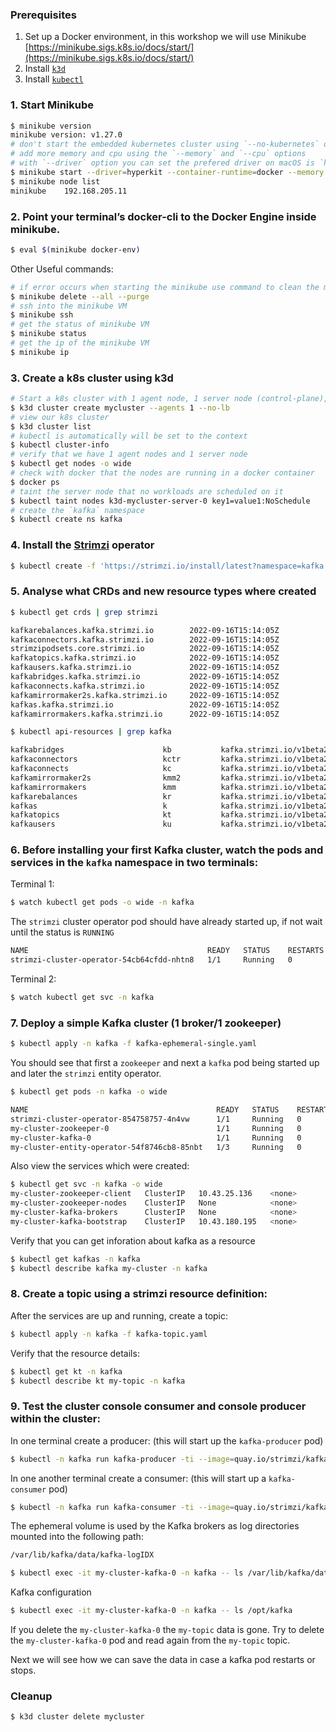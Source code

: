 ### Prerequisites

1. Set up a Docker environment, in this workshop we will use Minikube [https://minikube.sigs.k8s.io/docs/start/](https://minikube.sigs.k8s.io/docs/start/)
2. Install [`k3d`](https://k3d.io/)
3. Install [`kubectl`](https://kubernetes.io/docs/tasks/tools/)

### 1. Start Minikube

```bash
$ minikube version
minikube version: v1.27.0
# don't start the embedded kubernetes cluster using `--no-kubernetes` option, we use k3d for that
# add more memory and cpu using the `--memory` and `--cpu` options
# with `--driver` option you can set the prefered driver on macOS is `hyperkit` on windows is `hyperv` 
$ minikube start --driver=hyperkit --container-runtime=docker --memory 8192 --cpus 4 --no-kubernetes
$ minikube node list
minikube	192.168.205.11
```

### 2. Point your terminal’s docker-cli to the Docker Engine inside minikube. 
```bash
$ eval $(minikube docker-env)
```

Other Useful commands:
```bash
# if error occurs when starting the minikube use command to clean the minikube
$ minikube delete --all --purge
# ssh into the minikube VM
$ minikube ssh
# get the status of minikube VM
$ minikube status
# get the ip of the minikube VM
$ minikube ip
```

### 3. Create a k8s cluster using k3d

```bash
# Start a k8s cluster with 1 agent node, 1 server node (control-plane), we disable the loadbalancer in front of the server nodes
$ k3d cluster create mycluster --agents 1 --no-lb
# view our k8s cluster 
$ k3d cluster list
# kubectl is automatically will be set to the context
$ kubectl cluster-info
# verify that we have 1 agent nodes and 1 server node
$ kubectl get nodes -o wide
# check with docker that the nodes are running in a docker container
$ docker ps
# taint the server node that no workloads are scheduled on it
$ kubectl taint nodes k3d-mycluster-server-0 key1=value1:NoSchedule
# create the `kafka` namespace
$ kubectl create ns kafka
```

### 4. Install the [Strimzi](https://strimzi.io/) operator

```bash
$ kubectl create -f 'https://strimzi.io/install/latest?namespace=kafka' -n kafka
```

### 5. Analyse what CRDs and new resource types where created

```bash
$ kubectl get crds | grep strimzi

kafkarebalances.kafka.strimzi.io        2022-09-16T15:14:05Z
kafkaconnectors.kafka.strimzi.io        2022-09-16T15:14:05Z
strimzipodsets.core.strimzi.io          2022-09-16T15:14:05Z
kafkatopics.kafka.strimzi.io            2022-09-16T15:14:05Z
kafkausers.kafka.strimzi.io             2022-09-16T15:14:05Z
kafkabridges.kafka.strimzi.io           2022-09-16T15:14:05Z
kafkaconnects.kafka.strimzi.io          2022-09-16T15:14:05Z
kafkamirrormaker2s.kafka.strimzi.io     2022-09-16T15:14:05Z
kafkas.kafka.strimzi.io                 2022-09-16T15:14:05Z
kafkamirrormakers.kafka.strimzi.io      2022-09-16T15:14:05Z
```

```bash
$ kubectl api-resources | grep kafka

kafkabridges                      kb           kafka.strimzi.io/v1beta2               true         KafkaBridge
kafkaconnectors                   kctr         kafka.strimzi.io/v1beta2               true         KafkaConnector
kafkaconnects                     kc           kafka.strimzi.io/v1beta2               true         KafkaConnect
kafkamirrormaker2s                kmm2         kafka.strimzi.io/v1beta2               true         KafkaMirrorMaker2
kafkamirrormakers                 kmm          kafka.strimzi.io/v1beta2               true         KafkaMirrorMaker
kafkarebalances                   kr           kafka.strimzi.io/v1beta2               true         KafkaRebalance
kafkas                            k            kafka.strimzi.io/v1beta2               true         Kafka
kafkatopics                       kt           kafka.strimzi.io/v1beta2               true         KafkaTopic
kafkausers                        ku           kafka.strimzi.io/v1beta2               true         KafkaUser
```

### 6. Before installing your first Kafka cluster, watch the pods and services in the `kafka` namespace in two terminals:

Terminal 1:
```bash
$ watch kubectl get pods -o wide -n kafka
```

The `strimzi` cluster operator pod should have already started up, if not wait until the status is `RUNNING`

```bash
NAME                                        READY   STATUS    RESTARTS   AGE    IP          NODE                    NOMINATED NODE   READINESS GATES
strimzi-cluster-operator-54cb64cfdd-nhtn8   1/1     Running   0          118s   10.42.0.6   k3d-mycluster-agent-0   <none>           <none>
```

Terminal 2:
```bash
$ watch kubectl get svc -n kafka
```

### 7. Deploy a simple Kafka cluster (1 broker/1 zookeeper)

```bash
$ kubectl apply -n kafka -f kafka-ephemeral-single.yaml 
```

You should see that first a `zookeeper` and next a `kafka` pod being started up and later the `strimzi` entity operator.

```bash
$ kubectl get pods -n kafka -o wide

NAME                                          READY   STATUS    RESTARTS   AGE     IP          NODE                    NOMINATED NODE   READINESS GATES
strimzi-cluster-operator-854758757-4n4vw      1/1     Running   0          8m23s   10.42.0.6   k3d-mycluster-agent-0   <none>           <none>
my-cluster-zookeeper-0                        1/1     Running   0          78s     10.42.0.7   k3d-mycluster-agent-0   <none>           <none>
my-cluster-kafka-0                            1/1     Running   0          54s     10.42.0.8   k3d-mycluster-agent-0   <none>           <none>
my-cluster-entity-operator-54f8746cb8-85nbt   1/3     Running   0          11s     10.42.0.9   k3d-mycluster-agent-0   <none>           <none>
```

Also view the services which were created:

```bash
$ kubectl get svc -n kafka -o wide
my-cluster-zookeeper-client   ClusterIP   10.43.25.136    <none>        2181/TCP                              3m8s
my-cluster-zookeeper-nodes    ClusterIP   None            <none>        2181/TCP,2888/TCP,3888/TCP            3m8s
my-cluster-kafka-brokers      ClusterIP   None            <none>        9090/TCP,9091/TCP,9092/TCP,9093/TCP   2m32s
my-cluster-kafka-bootstrap    ClusterIP   10.43.180.195   <none>        9091/TCP,9092/TCP,9093/TCP            2m32s
```

Verify that you can get inforation about kafka as a resource

```bash
$ kubectl get kafkas -n kafka
$ kubectl describe kafka my-cluster -n kafka
```

### 8. Create a topic using a strimzi resource definition:

After the services are up and running, create a topic:

```bash
$ kubectl apply -n kafka -f kafka-topic.yaml
```

Verify that the resource details:

```bash
$ kubectl get kt -n kafka
$ kubectl describe kt my-topic -n kafka
```

### 9. Test the cluster console consumer and console producer within the cluster:

In one terminal create a producer: (this will start up the `kafka-producer` pod)

```bash
$ kubectl -n kafka run kafka-producer -ti --image=quay.io/strimzi/kafka:0.31.1-kafka-3.2.3 --rm=true --restart=Never -- bin/kafka-console-producer.sh --bootstrap-server my-cluster-kafka-bootstrap:9092 --topic my-topic
```

In one another terminal create a consumer: (this will start up a `kafka-consumer` pod)

```bash
$ kubectl -n kafka run kafka-consumer -ti --image=quay.io/strimzi/kafka:0.31.1-kafka-3.2.3 --rm=true --restart=Never -- bin/kafka-console-consumer.sh --bootstrap-server my-cluster-kafka-bootstrap:9092 --topic my-topic --from-beginning
```

The ephemeral volume is used by the Kafka brokers as log directories mounted into the following path:

```bash
/var/lib/kafka/data/kafka-logIDX
````

```bash
$ kubectl exec -it my-cluster-kafka-0 -n kafka -- ls /var/lib/kafka/data/kafka-log0
```

Kafka configuration
```bash
$ kubectl exec -it my-cluster-kafka-0 -n kafka -- ls /opt/kafka
```

If you delete the `my-cluster-kafka-0` the `my-topic` data is gone. Try to delete the `my-cluster-kafka-0` pod and read again 
from the `my-topic` topic.

Next we will see how we can save the data in case a kafka pod restarts or stops. 

### Cleanup

```bash
$ k3d cluster delete mycluster
```